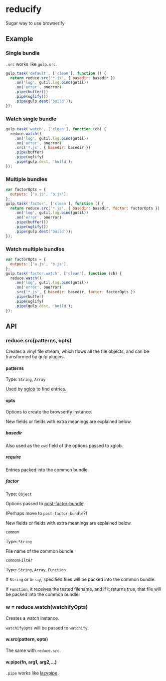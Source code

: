 # reducify
Sugar way to use browserify

## Example

### Single bundle
`.src` works like `gulp.src`.

```javascript
gulp.task('default', ['clean'], function () {
  return reduce.src('*.js', { basedir: basedir })
    .on('log', gutil.log.bind(gutil))
    .on('error', onerror)
    .pipe(buffer())
    .pipe(uglify())
    .pipe(gulp.dest('build'));
});
```

### Watch single bundle

```javascript
gulp.task('watch', ['clean'], function (cb) {
  reduce.watch()
    .on('log', gutil.log.bind(gutil))
    .on('error', onerror)
    .src('*.js', { basedir: basedir })
    .pipe(buffer)
    .pipe(uglify)
    .pipe(gulp.dest, 'build');
});
```

### Multiple bundles

```javascript
var factorOpts = {
  outputs: ['a.js', 'b.js'],
};
gulp.task('factor', ['clean'], function () {
  return reduce.src('*.js', { basedir: basedir, factor: factorOpts })
    .on('log', gutil.log.bind(gutil))
    .on('error', onerror)
    .pipe(buffer())
    .pipe(uglify())
    .pipe(gulp.dest('build'));
});
```

### Watch multiple bundles

```javascript
var factorOpts = {
  outputs: ['a.js', 'b.js'],
};
gulp.task('factor.watch', ['clean'], function (cb) {
  reduce.watch()
    .on('log', gutil.log.bind(gutil))
    .on('error', onerror)
    .src('*.js', { basedir: basedir, factor: factorOpts })
    .pipe(buffer)
    .pipe(uglify)
    .pipe(gulp.dest, 'build');
});
```

## API

### reduce.src(patterns, opts)

Creates a vinyl file stream,
which flows all the file objects,
and can be transformed by gulp plugins.

#### patterns

Type: `String`, `Array`

Used by [xglob](https://github.com/zoubin/xglob) to find entries.

#### opts

Options to create the browserify instance.

New fields or fields with extra meanings are explained below.

##### basedir

Also used as the `cwd` field of the options passed to xglob.

##### require

Entries packed into the common bundle.

##### factor

Type: `Object`

Options passed to [post-factor-bundle](https://github.com/zoubin/post-factor-bundle).

(Perhaps move to `post-factor-bundle`?)

New fields or fields with extra meanings are explained below.

`common`

Type: `String`

File name of the common bundle

`commonFilter`

Type: `String`, `Array`, `Function`

If `String` or `Array`,
specified files will be packed into the common bundle.

If `Function`,
it receives the tested filename,
and if it returns true,
that file will be packed into the common bundle.

### w = reduce.watch(watchifyOpts)

Creates a watch instance.

`watchifyOpts` will be passed to `watchify`.

#### w.src(pattern, opts)

The same with `reduce.src`.

#### w.pipe(fn, arg1, arg2,...)

`.pipe` works like [lazypipe](https://github.com/OverZealous/lazypipe).

